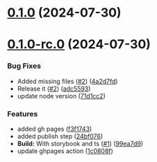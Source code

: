 

# [0.1.0](https://github.com/elationbase/npm-publish-releaser/compare/0.1.0-rc.0...0.1.0) (2024-07-30)

# [0.1.0-rc.0](https://github.com/elationbase/npm-publish-releaser/compare/1.7.1...0.1.0-rc.0) (2024-07-30)


### Bug Fixes

* Added missing files ([#2](https://github.com/elationbase/npm-publish-releaser/issues/2)) ([4a2d7fd](https://github.com/elationbase/npm-publish-releaser/commit/4a2d7fd7c32c03f87c10781ade71398087db2b3b))
* Release it ([#2](https://github.com/elationbase/npm-publish-releaser/issues/2)) ([adc5593](https://github.com/elationbase/npm-publish-releaser/commit/adc5593ec00bdf9c90e4372ced71d366dd450fd5))
* update node version ([71d1cc2](https://github.com/elationbase/npm-publish-releaser/commit/71d1cc208a6a999d7ce86c221a02367f4499a692))


### Features

* added gh pages ([f3f1743](https://github.com/elationbase/npm-publish-releaser/commit/f3f1743209eae3bbed91979e13c6b02781ee64dd))
* added publish step ([24bf076](https://github.com/elationbase/npm-publish-releaser/commit/24bf076f3e762e66a34f44ded231173fc6265a8d))
* **Build:** With storybook and ts ([#1](https://github.com/elationbase/npm-publish-releaser/issues/1)) ([99ea7d9](https://github.com/elationbase/npm-publish-releaser/commit/99ea7d9a3ee6a5d7830475ea4fc0554317b45d0f))
* update ghpages action ([1c0808f](https://github.com/elationbase/npm-publish-releaser/commit/1c0808f479bb9edf05df02c352a161de5338f2bb))
